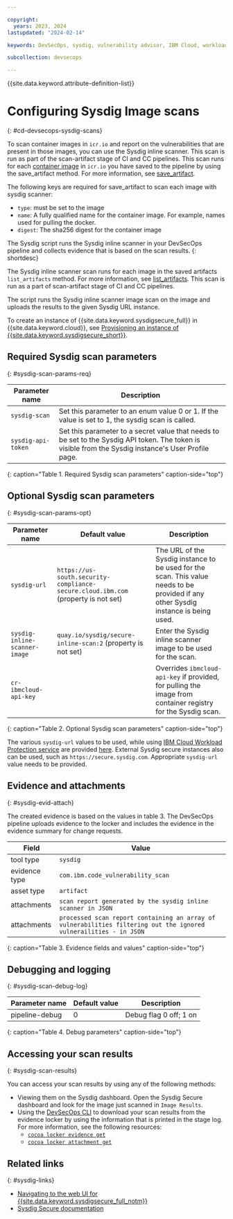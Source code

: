 ```yaml
---

copyright: 
  years: 2023, 2024
lastupdated: "2024-02-14"

keywords: DevSecOps, sysdig, vulnerability advisor, IBM Cloud, workload protection

subcollection: devsecops

---
```


{{site.data.keyword.attribute-definition-list}}

# Configuring Sysdig Image scans
{: #cd-devsecops-sysdig-scans}

To scan container images in `icr.io` and report on the vulnerabilities that are present in those images, you can use the Sysdig inline scanner. This scan is run as part of the scan-artifact stage of CI and CC pipelines. This scan runs for each [container image](https://github.ibm.com/docs/devsecops?topic=devsecops-devsecops-pipelinectl#pipelinectl-container-images) in `icr.io` you have saved to the pipeline by using the save_artifact method. For more information, see [save_artifact](https://github.ibm.com/docs/devsecops?topic=devsecops-devsecops-pipelinectl#save_artifact).

The following keys are required for save_artifact to scan each image with sysdig scanner:

- `type`: must be set to the image
- `name`: A fully qualified name for the container image. For example, names used for pulling the docker.
- `digest`: The sha256 digest for the container image

The Sysdig script runs the Sysdig inline scanner in your DevSecOps pipeline and collects evidence that is based on the scan results.
{: shortdesc}

The Sysdig inline scanner scan runs for each image in the saved artifacts `list_artifacts` method. For more information, see [list_artifacts](/docs/devsecops?topic=devsecops-devsecops-pipelinectl#list_artifacts). 
This scan is run as a part of scan-artifact stage of CI and CC pipelines.

The script runs the Sysdig inline scanner image scan on the image and uploads the results to the given Sysdig URL instance. 

To create an instance of {{site.data.keyword.sysdigsecure_full}} in {{site.data.keyword.cloud}}, see [Provisioning an instance of {{site.data.keyword.sysdigsecure_short}}](/docs/workload-protection?topic=workload-protection-provision).

## Required Sysdig scan parameters
{: #sysdig-scan-params-req}

| Parameter name | Description |
|-|-|
| `sysdig-scan` |  Set this parameter to an enum value 0 or 1. If the value is set to 1, the sysdig scan is called. |
| `sysdig-api-token` | Set this parameter to a secret value that needs to be set to the Sysdig API token. The token is visible from the Sysdig instance's User Profile page. |
{: caption="Table 1. Required Sysdig scan parameters" caption-side="top"}

## Optional Sysdig scan parameters
{: #sysdig-scan-params-opt}

| Parameter name | Default value | Description |
|-|-|-|
| `sysdig-url` | `https://us-south.security-compliance-secure.cloud.ibm.com` (property is not set)| The URL of the Sysdig instance to be used for the scan. This value needs to be provided if any other Sysdig instance is being used. |
| `sysdig-inline-scanner-image` | `quay.io/sysdig/secure-inline-scan:2` (property is not set)| Enter the Sysdig inline scanner image to be used for the scan.|
| `cr-ibmcloud-api-key` | | Overrides `ibmcloud-api-key` if provided, for pulling the image from container registry for the Sysdig scan.|
{: caption="Table 2. Optional Sysdig scan parameters" caption-side="top"}

The various `sysdig-url` values to be used, while using [IBM Cloud Workload Protection service](/docs/workload-protection?topic=workload-protection-getting-started) are provided [here](/docs/workload-protection?topic=workload-protection-endpoints).
External Sysdig secure instances also can be used, such as `https://secure.sysdig.com`. Appropriate `sysdig-url` value needs to be provided.
 


## Evidence and attachments
{: #sysdig-evid-attach}

The created evidence is based on the values in table 3. The DevSecOps pipeline uploads evidence to the locker and includes the evidence in the evidence summary for change requests.

| Field | Value | 
| ----- | ----- |
| tool type     | `sysdig` |
| evidence type | `com.ibm.code_vulnerability_scan` |
| asset type    | `artifact` |
| attachments   | `scan report generated by the sysdig inline scanner in JSON` |
| attachments   | `processed scan report containing an array of vulnerabilities filtering out the ignored vulnerailities - in JSON` |
{: caption="Table 3. Evidence fields and values" caption-side="top"}

## Debugging and logging
{: #sysdig-scan-debug-log}

| Parameter name | Default value | Description |
|-|-|-|
| pipeline-debug | 0 | Debug flag 0 off; 1 on | 
{: caption="Table 4. Debug parameters" caption-side="top"}

## Accessing your scan results
{: #sysdig-scan-results}

You can access your scan results by using any of the following methods:

- Viewing them on the Sysdig dashboard. Open the Sysdig Secure dashboard and look for the image just scanned in `Image Results`. 
- Using the [DevSecOps CLI](/docs/devsecops?topic=devsecops-cd-devsecops-cli) to download your scan results from the evidence locker by using the information that is printed in the stage log. For more information, see the following resources:
   - [`cocoa locker evidence get`](/docs/devsecops?topic=devsecops-cd-devsecops-cli#locker-evidence-get)
   - [`cocoa locker attachment get`](/docs/devsecops?topic=devsecops-cd-devsecops-cli#locker-attachment-get)

## Related links
{: #sysdig-links}

   - [Navigating to the web UI for {{site.data.keyword.sysdigsecure_full_notm}}](/docs/workload-protection?topic=workload-protection-launch)
   - [Sysdig Secure documentation](/docs/workload-protection?topic=workload-protection-sysdig_doc)
